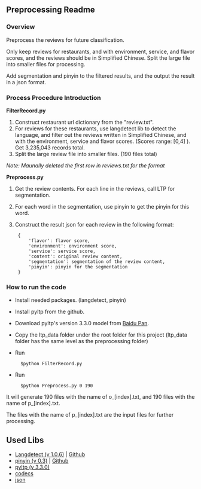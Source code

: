 ## Preprocessing Readme

### Overview

Preprocess the reviews for future classification. 

Only keep reviews for restaurants, and with environment, service, and flavor scores, and the reviews should be in Simplified Chinese. Split the large file into smaller files for processing.

Add segmentation and pinyin to the filtered results, and the output the result in a json format.


### Process Procedure Introduction

**FilterRecord.py**

1. Construct restaurant url dictionary from the "review.txt". 
2. For reviews for these restaurants, use langdetect lib to detect the language, and filter out the reviews written in Simplified Chinese, and with the environment, service and flavor scores. (Scores range: [0,4] ). Get 3,235,043 records total.
3. Split the large review file into smaller files. (190 files total)

*Note: Maunally deleted the first row in reviews.txt for the format*

**Preprocess.py**

1. Get the review contents. For each line in the reviews, call LTP for segmentation.
2. For each word in the segmentation, use pinyin to get the pinyin for this word.
3. Construct the result json for each review in the following format:

	
		{	
			'flavor': flavor score,
			'environment': environment score,
			'service': service score,
			'content': original review content,
			'segmentation': segmentation of the review content,
			'pinyin': pinyin for the segmentation
		}
		
### How to run the code
* Install needed packages. (langdetect, pinyin)
* Install pyltp from the github.
* Download pyltp's version 3.3.0 model from [Baidu Pan](http://pan.baidu.com/share/link?shareid=1988562907&uk=2738088569).
* Copy the ltp_data folder under the root folder for this project (ltp_data folder has the same level as the preprocessing folder)
* Run 


		$python FilterRecord.py
		
* Run

		$python Preprocess.py 0 190

It will generate 190 files with the name of o\_[index].txt, and 190 files with the name of p\_[index].txt.

The files with the name of p\_[index].txt are the input files for further processing.



## Used Libs
* [Langdetect (v 1.0.6)](https://pypi.python.org/pypi/langdetect) | [Github](http://lxyu.github.io/pinyin/)
* [pinyin (v 0.3)](https://pypi.python.org/pypi/pinyin) | [Github](https://github.com/lxyu/pinyin)
* [pyltp (v 3.3.0)](https://github.com/HIT-SCIR/pyltp)
* [codecs](https://docs.python.org/2/library/codecs.html)
* [json](https://docs.python.org/2/library/json.html)
